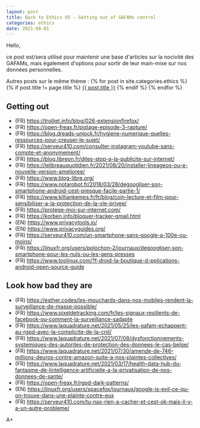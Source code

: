 ```yaml
---
layout: post
title: Back to Ethics 05 - Getting out of GAFAMs control
categories: ethics
date: 2021-08-01
---
```


Hello,

ce post est/sera utilisé pour maintenir une base d'articles sur la nocivité des GAFAMs, mais également d'options pour sortir de leur main-mise sur nos données personnelles.

Autres posts sur le même thème :
{% for post in site.categories.ethics %}
{% if post.title != page.title %}
<a href="{{ post.url }}">{{ post.title }}</a>
{% endif %}
{% endfor %}

## Getting out
- (FR) <https://trolliet.info/blog/026-extensionfirefox/>
- (FR) <https://open-freax.fr/pistage-episode-3-rapture/>
- (FR) <https://blog.dreads-unlock.fr/hygiene-numerique-quelles-ressources-pour-creuser-le-sujet/>
- (FR) <https://serveur410.com/consulter-instagram-youtube-sans-compte-et-anonymement/>
- (FR) <https://blog.libreon.fr/dites-stop-a-la-publicite-sur-internet/>
- (FR) <https://lelibreauquotidien.fr/2021/08/20/installer-lineageos-ou-e-nouvelle-version-amelioree/>
- (FR) <https://www.blog-libre.org/>
- (FR) <https://www.notarobot.fr/2018/03/28/degoogliser-son-smartphone-android-cest-presque-facile-partie-1/>
- (FR) <https://www.killiankemps.fr/fr/blog/coin-lecture-et-film-pour-sensibiliser-a-la-protection-de-la-vie-privee/>
- (FR) <https://protege-moi-sur-internet.com/>
- (FR) <https://korben.info/bloquer-tracker-gmail.html>
- (EN) <https://www.privacytools.io/>
- (EN) <https://www.privacyguides.org/>
- (FR) <https://serveur410.com/un-smartphone-sans-google-a-100e-ou-moins/>
- (FR) <https://linuxfr.org/users/polochon-2/journaux/degoogliser-son-smartphone-pour-les-nuls-ou-les-gens-presses>
- (FR) <https://www.toolinux.com/?f-droid-la-boutique-d-pplications-android-open-source-guide>

## Look how bad they are
- (FR) <https://esther.codes/les-mouchards-dans-nos-mobiles-rendent-la-surveillance-de-masse-possible/>
- (FR) <https://www.pixeldetracking.com/fr/les-signaux-resilients-de-facebook-ou-comment-la-surveillance-sadapte>
- (FR) <https://www.laquadrature.net/2021/05/25/les-gafam-echappent-au-rgpd-avec-la-complicite-de-la-cnil/>
- (FR) <https://www.laquadrature.net/2021/07/08/dysfonctionnements-systemiques-des-autorites-de-protection-des-donnees-le-cas-belge/>
- (FR) <https://www.laquadrature.net/2021/07/30/amende-de-746-millions-deuros-contre-amazon-suite-a-nos-plaintes-collectives/>
- (FR) <https://www.laquadrature.net/2021/03/17/health-data-hub-du-fantasme-de-lintelligence-artificielle-a-la-privatisation-de-nos-donnees-de-sante/>
- (FR) <https://open-freax.fr/rgpd-dark-patterns/>
- (EN) <https://linuxfr.org/users/spacefox/journaux/google-is-evil-ce-qu-on-trouve-dans-une-plainte-contre-eux>
- (FR) <https://serveur410.com/tu-nas-rien-a-cacher-et-cest-ok-mais-il-y-a-un-autre-probleme/>

A+
